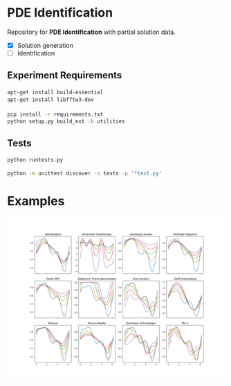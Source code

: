 # PDE Identification

Repository for **PDE Identification** with partial solution data.

- [x] Solution generation
- [ ] Identification

## Experiment Requirements
```bash
apt-get install build-essential
apt-get install libfftw3-dev

pip install -r requirements.txt
python setup.py build_ext -b utilities
```

## Tests
```bash
python runtests.py
```

```bash
python -m unittest discover -s tests -p '*test.py'
```

# Examples

![Example Solutions](docs/example.png)

